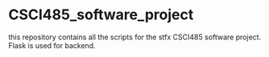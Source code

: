 # CSCI485_software_project
this repository contains all the scripts for the stfx CSCI485 software project.
Flask is used for backend.
